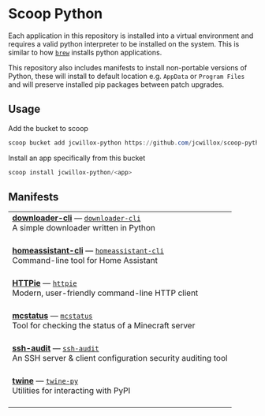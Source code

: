 # Scoop Python

Each application in this repository is installed into a virtual environment and requires a valid python interpreter to be installed on the system. This is similar to how [`brew`](https://brew.sh) installs python applications.

This repository also includes manifests to install non-portable versions of Python, these will install to default location e.g. `AppData` or `Program Files` and will preserve installed pip packages between patch upgrades.

## Usage

Add the bucket to scoop

```powershell
scoop bucket add jcwillox-python https://github.com/jcwillox/scoop-python
```

Install an app specifically from this bucket

```powershell
scoop install jcwillox-python/<app>
```

## Manifests

<table>
<tr><td><a href='https://github.com/deepjyoti30/downloader-cli'><b>downloader-cli</b></a> — <a href='bucket/downloader-cli.json'><code>downloader-cli</code></a> <br> A simple downloader written in Python <br><br></td></tr>
<tr><td><a href='https://github.com/home-assistant-ecosystem/home-assistant-cli'><b>homeassistant-cli</b></a> — <a href='bucket/homeassistant-cli.json'><code>homeassistant-cli</code></a> <br> Command-line tool for Home Assistant <br><br></td></tr>
<tr><td><a href='https://github.com/httpie/httpie'><b>HTTPie</b></a> — <a href='bucket/httpie.json'><code>httpie</code></a> <br> Modern, user-friendly command-line HTTP client <br><br></td></tr>
<tr><td><a href='https://github.com/Dinnerbone/mcstatus'><b>mcstatus</b></a> — <a href='bucket/mcstatus.json'><code>mcstatus</code></a> <br> Tool for checking the status of a Minecraft server <br><br></td></tr>
<tr><td><a href='https://github.com/jtesta/ssh-audit'><b>ssh-audit</b></a> — <a href='bucket/ssh-audit.json'><code>ssh-audit</code></a> <br> An SSH server & client configuration security auditing tool <br><br></td></tr>
<tr><td><a href='https://github.com/pypa/twine'><b>twine</b></a> — <a href='bucket/twine-py.json'><code>twine-py</code></a> <br> Utilities for interacting with PyPI <br><br></td></tr>
</table>
